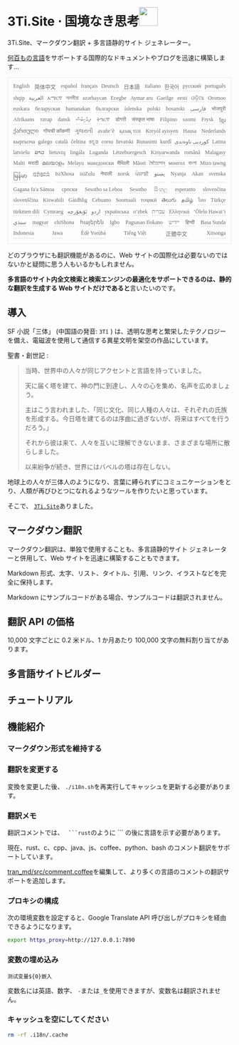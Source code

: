 <h1 style="justify-content:space-between">3Ti.Site ⋅ 国境なき思考<img src="//i-01.eu.org/3Ti/logo.svg" style="user-select:none;margin-top:-1px;width:42px"></h1>

3Ti.Site、マークダウン翻訳 + 多言語静的サイト ジェネレーター。

[何百もの言語](https://github.com/i18n-site/node/blob/main/lang/src/index.js)をサポートする国際的なドキュメントやブログを迅速に構築します...

<pre class="langli" style="display:flex;flex-wrap:wrap;background:transparent;border:1px solid #eee;font-size:12px;box-shadow:0 0 3px inset #eee;padding:12px 5px 4px 12px;justify-content:space-between;"><style>pre.langli i{font-weight:300;font-family:s;margin-right:7px;margin-bottom:8px;font-style:normal;color:#666;border-bottom:1px dashed #ccc;}</style><i>English</i><i> 简体中文 </i><i>español</i><i>français</i><i>Deutsch</i><i> 日本語 </i><i>italiano</i><i>한국어</i><i>русский</i><i>português</i><i>shqip</i><i>‫العربية‬</i><i>አማርኛ</i><i>অসমীয়া</i><i>azərbaycan</i><i>Eʋegbe</i><i>Aymar aru</i><i>Gaeilge</i><i>eesti</i><i>ଓଡ଼ିଆ</i><i>Oromoo</i><i>euskara</i><i>беларуская</i><i>bamanakan</i><i>български</i><i>íslenska</i><i>polski</i><i>bosanski</i><i>‫فارسی‬</i><i>भोजपुरी</i><i>Afrikaans</i><i>татар</i><i>dansk</i><i>‫ދިވެހިބަސް‬</i><i>ትግርኛ</i><i>डोगरी</i><i>संस्कृत भाषा</i><i>Filipino</i><i>suomi</i><i>Frysk</i><i>ខ្មែរ</i><i>ქართული</i><i>गोंयची कोंकणी</i><i>ગુજરાતી</i><i>avañe’ẽ</i><i>қазақ тілі</i><i>Kreyòl ayisyen</i><i>Hausa</i><i>Nederlands</i><i>кыргызча</i><i>galego</i><i>català</i><i>čeština</i><i>ಕನ್ನಡ</i><i>corsu</i><i>hrvatski</i><i>Runasimi</i><i>kurdî</i><i>‫کوردیی ناوەندی‬</i><i>Latina</i><i>latviešu</i><i>ລາວ</i><i>lietuvių</i><i>lingála</i><i>Luganda</i><i>Lëtzebuergesch</i><i>Kinyarwanda</i><i>română</i><i>Malagasy</i><i>Malti</i><i>मराठी</i><i>മലയാളം</i><i>Melayu</i><i>македонски</i><i>मैथिली</i><i>Māori</i><i>মৈতৈলোন্</i><i>монгол</i><i>বাংলা</i><i>Mizo ṭawng</i><i>မြန်မာ</i><i>𞄀𞄄𞄰𞄩𞄍𞄜𞄰</i><i>IsiXhosa</i><i>isiZulu</i><i>नेपाली</i><i>norsk</i><i>ਪੰਜਾਬੀ</i><i>‫پښتو‬</i><i>Nyanja</i><i>Akan</i><i>svenska</i><i>Gagana fa'a Sāmoa</i><i>српски</i><i>Sesotho sa Leboa</i><i>Sesotho</i><i>සිංහල</i><i>esperanto</i><i>slovenčina</i><i>slovenščina</i><i>Kiswahili</i><i>Gàidhlig</i><i>Cebuano</i><i>Soomaali</i><i>тоҷикӣ</i><i>తెలుగు</i><i>தமிழ்</i><i>ไทย</i><i>Türkçe</i><i>türkmen dili</i><i>Cymraeg</i><i>‫ئۇيغۇرچە‬</i><i>‫اردو‬</i><i>українська</i><i>o‘zbek</i><i>‫עברית‬</i><i>Ελληνικά</i><i>ʻŌlelo Hawaiʻi</i><i>‫سنڌي‬</i><i>magyar</i><i>chiShona</i><i>հայերեն</i><i>Igbo</i><i>Pagsasao Ilokano</i><i>‫ייִדיש‬</i><i>हिन्दी</i><i>Basa Sunda</i><i>Indonesia</i><i>Jawa</i><i>Èdè Yorùbá</i><i>Tiếng Việt</i><i> 正體中文 </i><i>Xitsonga</i></pre>

どのブラウザにも翻訳機能があるのに、Web サイトの国際化は必要ないのではないかと疑問に思う人もいるかもしれません。

**多言語のサイト内全文検索と検索エンジンの最適化をサポートできるのは、静的な翻訳を生成する Web サイトだけであると**言いたいのです。

## 導入

SF 小説「三体」 (中国語の発音: `3Tǐ` ) は、透明な思考と繁栄したテクノロジーを備え、電磁波を使用して通信する異星文明を架空の作品にしています。

聖書・創世記 :

> 当時、世界中の人々が同じアクセントと言語を持っていました。
>
> 天に届く塔を建て、神の門に到達し、人々の心を集め、名声を広めましょう。
>
> 主はこう言われました、「同じ文化、同じ人種の人々は、それぞれの氏族を形成する。今日塔を建てるのは序曲に過ぎないが、将来はすべてを行うだろう。」
>
> それから彼は来て、人々を互いに理解できないまま、さまざまな場所に散らしました。
>
> 以来紛争が続き、世界にはバベルの塔は存在しない。

地球上の人々が三体人のようになり、言葉に縛られずにコミュニケーションをとり、人類が再びひとつになれるようなツールを作りたいと思っています。

そこで、 [`3Ti.Site`](//3Ti.Site)ありました。

## マークダウン翻訳

マークダウン翻訳は、単独で使用することも、多言語静的サイト ジェネレーターと併用して、Web サイトを迅速に構築することもできます。

Markdown 形式、太字、リスト、タイトル、引用、リンク、イラストなどを完全に保持します。

Markdown にサンプルコードがある場合、サンプルコードは翻訳されません。

## 翻訳 API の価格

10,000 文字ごとに 0.2 米ドル、1 か月あたり 100,000 文字の無料割り当てがあります。

## 多言語サイトビルダー

## チュートリアル

## 機能紹介

### マークダウン形式を維持する

### 翻訳を変更する

変換を変更した後、 `./i18n.sh`を再実行してキャッシュを更新する必要があります。

### 翻訳メモ

翻訳コメントでは、 ` ```rust`のように \``` の後に言語を示す必要があります。

現在、rust、c、cpp、java、js、coffee、python、bash のコメント翻訳をサポートしています。

[tran_md/src/comment.coffee](https://github.com/i18n-site/node/blob/main/tran_md/src/comment.coffee)を編集して、より多くの言語のコメントの翻訳サポートを追加します。

### プロキシの構成

次の環境変数を設定すると、Google Translate API 呼び出しがプロキシを経由できるようになります。

```bash
export https_proxy=http://127.0.0.1:7890
```

### 変数の埋め込み

```
测试变量${0}嵌入
```

変数名には英語、数字、 `-`または`_`を使用できますが、変数名は翻訳されません。

### キャッシュを空にしてください

```bash
rm -rf .i18n/.cache
```
